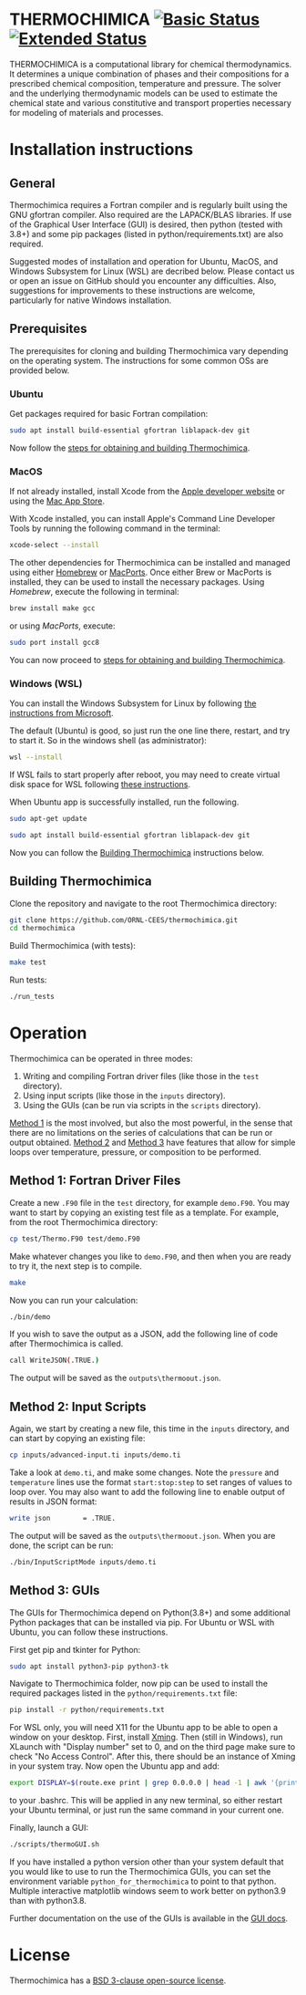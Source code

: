 THERMOCHIMICA [![Basic Status](https://github.com/ORNL-CEES/thermochimica/actions/workflows/quick.yml/badge.svg)](https://github.com/ORNL-CEES/thermochimica/actions/workflows/quick.yml) [![Extended Status](https://github.com/ORNL-CEES/thermochimica/actions/workflows/main.yml/badge.svg)](https://github.com/ORNL-CEES/thermochimica/actions/workflows/main.yml)
=============

THERMOCHIMICA is a computational library for chemical thermodynamics. It determines a unique combination of phases and their compositions for a prescribed chemical composition, temperature and pressure. The solver and the underlying thermodynamic models can be used to estimate the chemical state and various constitutive and transport properties necessary for modeling of materials and processes.

# Installation instructions
## General
Thermochimica requires a Fortran compiler and is regularly built using the GNU gfortran compiler. Also required are the LAPACK/BLAS libraries. If use of the Graphical User Interface (GUI) is desired, then python (tested with 3.8+) and some pip packages (listed in python/requirements.txt) are also required.

Suggested modes of installation and operation for Ubuntu, MacOS, and Windows Subsystem for Linux (WSL) are decribed below. Please contact us or open an issue on GitHub should you encounter any difficulties. Also, suggestions for improvements to these instructions are welcome, particularly for native Windows installation.

## Prerequisites
The prerequisites for cloning and building Thermochimica vary depending on the operating system. The instructions for some common OSs are provided below. 
### Ubuntu
Get packages required for basic Fortran compilation:
```bash
sudo apt install build-essential gfortran liblapack-dev git
```
Now follow the [steps for obtaining and building Thermochimica](#building-thermochimica).
### MacOS
If not already installed, install Xcode from the [Apple developer website](https://developer.apple.com/downloads/index.action) or using the [Mac App Store](https://apps.apple.com/us/app/xcode/id497799835).

With Xcode installed, you can install Apple's Command Line Developer Tools by running the following command in the terminal:
```bash
xcode-select --install
```
The other dependencies for Thermochimica can be installed and managed using either [Homebrew](https://brew.sh/) or [MacPorts](https://www.macports.org/index.php). Once either Brew or MacPorts is installed, they can be used to install the necessary packages. Using _Homebrew_, execute the following in terminal:
```bash
brew install make gcc
```
or using _MacPorts_, execute:
```bash
sudo port install gcc8
```
You can now proceed to [steps for obtaining and building Thermochimica](#building-thermochimica).
### Windows (WSL)
You can install the Windows Subsystem for Linux by following [the instructions from Microsoft](https://docs.microsoft.com/en-us/windows/wsl/install).

The default (Ubuntu) is good, so just run the one line there, restart, and try to start it. So in the windows shell (as administrator):
```bash
wsl --install
```
If WSL fails to start properly after reboot, you may need to create virtual disk space for WSL following [these instructions](https://utf9k.net/blog/wsl2-vhd-issue/).

When Ubuntu app is successfully installed, run the following.
```bash
sudo apt-get update
```
```bash
sudo apt install build-essential gfortran liblapack-dev git
```
Now you can follow the [Building Thermochimica](#building-thermochimica) instructions below.

## Building Thermochimica
Clone the repository and navigate to the root Thermochimica directory:
```bash
git clone https://github.com/ORNL-CEES/thermochimica.git
cd thermochimica
```
Build Thermochimica (with tests):
```bash
make test
```
Run tests:
```bash
./run_tests
```

# Operation
Thermochimica can be operated in three modes:
1. Writing and compiling Fortran driver files (like those in the `test` directory).
2. Using input scripts (like those in the `inputs` directory).
3. Using the GUIs (can be run via scripts in the `scripts` directory).

[Method 1](#method-1-fortran-driver-files) is the most involved, but also the most powerful, in the sense that there are no limitations on the series of calculations that can be run or output obtained. [Method 2](#method-2-input-scripts) and [Method 3](#method-3-guis) have features that allow for simple loops over temperature, pressure, or composition to be performed.

## Method 1: Fortran Driver Files
Create a new `.F90` file in the `test` directory, for example `demo.F90`. You may want to start by copying an existing test file as a template. For example, from the root Thermochimica directory:
```bash
cp test/Thermo.F90 test/demo.F90
```
Make whatever changes you like to `demo.F90`, and then when you are ready to try it, the next step is to compile.
```bash
make
```
Now you can run your calculation:
```bash
./bin/demo
```
If you wish to save the output as a JSON, add the following line of code after Thermochimica is called. 
```bash
call WriteJSON(.TRUE.)
```
The output will be saved as the `outputs\thermoout.json`.
## Method 2: Input Scripts
Again, we start by creating a new file, this time in the `inputs` directory, and can start by copying an existing file:
```bash
cp inputs/advanced-input.ti inputs/demo.ti
```
Take a look at `demo.ti`, and make some changes. Note the `pressure` and `temperature` lines use the format `start:stop:step` to set ranges of values to loop over. You may also want to add the following line to enable output of results in JSON format:
```bash
write json        = .TRUE.
```
The output will be saved as the `outputs\thermoout.json`.
When you are done, the script can be run:
```bash
./bin/InputScriptMode inputs/demo.ti
```

## Method 3: GUIs
The GUIs for Thermochimica depend on Python(3.8+) and some additional Python packages that can be installed via pip. For Ubuntu or WSL with Ubuntu, you can follow these instructions.

First get pip and tkinter for Python:
```bash
sudo apt install python3-pip python3-tk
```
Navigate to Thermochimica folder, now pip can be used to install the required packages listed in the `python/requirements.txt` file:
```bash
pip install -r python/requirements.txt
```

For WSL only, you will need X11 for the Ubuntu app to be able to open a window on your desktop. First, install [Xming](https://sourceforge.net/projects/xming/). Then (still in Windows), run XLaunch with "Display number" set to 0, and on the third page make sure to check "No Access Control". After this, there should be an instance of Xming in your system tray. Now open the Ubuntu app and add:
```bash
export DISPLAY=$(route.exe print | grep 0.0.0.0 | head -1 | awk '{print $4}'):0.0
```
to your .bashrc. This will be applied in any new terminal, so either restart your Ubuntu terminal, or just run the same command in your current one.

Finally, launch a GUI:
```bash
./scripts/thermoGUI.sh
```

If you have installed a python version other than your system default that you would like to use to run the Thermochimica GUIs, you can set the environment variable `python_for_thermochimica` to point to that python. Multiple interactive matplotlib windows seem to work better on python3.9 than with python3.8.

Further documentation on the use of the GUIs is available in the [GUI docs](/doc/graphicalUserInterfaces.md).

# License
Thermochimica has a [BSD 3-clause open-source license](LICENSE).
